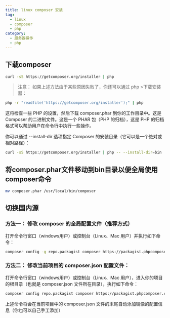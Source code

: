 ```yaml
---
title: linux composer 安装
tag:
  - linux
  - composer
  - php
category:
  - 服务器操作
  - php
---
```

## 下载composer
```bash
curl -sS https://getcomposer.org/installer | php
```
<!--more-->

> 注意： 如果上述方法由于某些原因失败了，你还可以通过 php >下载安装器：
```bash
php -r "readfile('https://getcomposer.org/installer');" | php
```
这将检查一些 PHP 的设置，然后下载 composer.phar 到你的工作目录中。这是 Composer 的二进制文件。这是一个 PHAR 包（PHP 的归档），这是 PHP 的归档格式可以帮助用户在命令行中执行一些操作。

你可以通过 --install-dir 选项指定 Composer 的安装目录（它可以是一个绝对或相对路径）：
```bash
curl -sS https://getcomposer.org/installer | php -- --install-dir=bin
```

## 将composer.phar文件移动到bin目录以便全局使用composer命令
```bash
mv composer.phar /usr/local/bin/composer
```

## 切换国内源
### 方法一： 修改 composer 的全局配置文件（推荐方式）
打开命令行窗口（windows用户）或控制台（Linux、Mac 用户）并执行如下命令：
```bash
composer config -g repo.packagist composer https://packagist.phpcomposer.com
```
### 方法二： 修改当前项目的 composer.json 配置文件：

打开命令行窗口（windows用户）或控制台（Linux、Mac 用户），进入你的项目的根目录（也就是 composer.json 文件所在目录），执行如下命令：
```bash
composer config repo.packagist composer https://packagist.phpcomposer.com
```
上述命令将会在当前项目中的 composer.json 文件的末尾自动添加镜像的配置信息（你也可以自己手工添加）
